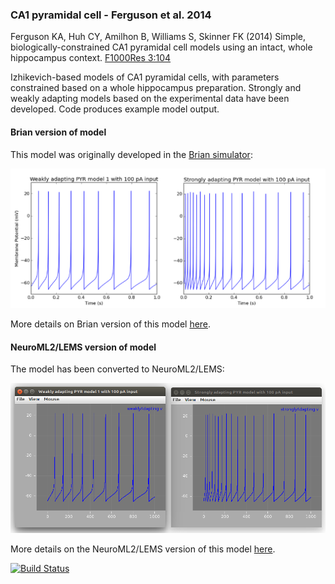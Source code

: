 ### CA1 pyramidal cell - Ferguson et al. 2014

Ferguson KA, Huh CY, Amilhon B, Williams S, Skinner FK (2014) Simple, biologically-constrained CA1 pyramidal cell models using an intact, whole hippocampus context. [F1000Res 3:104](http://f1000research.com/articles/3-104/v1)

Izhikevich-based models of CA1 pyramidal cells, with parameters constrained based on a whole hippocampus preparation. Strongly and weakly adapting models based on the experimental data have been developed. Code produces example model output. 

#### Brian version of model

This model was originally developed in the [Brian simulator](http://briansimulator.org/):

![](https://raw.githubusercontent.com/OpenSourceBrain/FergusonEtAl2014-CA1PyrCell/master/Brian/cells.png)

More details on Brian version of this model [here](https://github.com/OpenSourceBrain/FergusonEtAl2014-CA1PyrCell/tree/master/Brian).

#### NeuroML2/LEMS version of model   

The model has been converted to NeuroML2/LEMS:

![](https://raw.githubusercontent.com/OpenSourceBrain/FergusonEtAl2014-CA1PyrCell/master/NeuroML2/cells.png)

More details on the NeuroML2/LEMS version of this model [here](https://github.com/OpenSourceBrain/FergusonEtAl2014-CA1PyrCell/tree/master/NeuroML2).

[![Build Status](https://travis-ci.org/OpenSourceBrain/FergusonEtAl2014-CA1PyrCell.svg?branch=master)](https://travis-ci.org/OpenSourceBrain/FergusonEtAl2014-CA1PyrCell)
